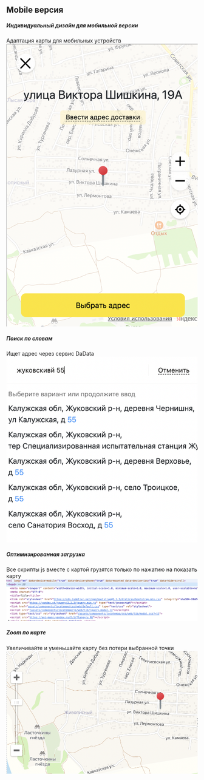 ## Mobile версия

<div class="functions_block col-6">
    <h5>Индивидуальный дизайн для мобильной версии</h5>
    <div class="functions_text">Адаптация карты для мобильных устройств</div>
    <div class="functions_img">
        <a href="images/locatemap/elements/mobile/mobile.png" data-fancybox="functions">
            <img src="images/locatemap/elements/mobile/mobile.png" alt="">
        </a>
    </div>
</div>


<div class="functions_block col-6">
    <h5>Поиск по словам</h5>
    <div class="functions_text">Ищет адрес через сервис DaData</div>
    <div class="functions_img">
        <a href="images/locatemap/elements/mobile/hint.png" data-fancybox="functions">
            <img src="images/locatemap/elements/mobile/hint.png" alt="">
        </a>
    </div>
</div>


<div class="functions_block col-6">
    <h5>Оптимизированная загрузка</h5>
    <div class="functions_text">Все скрипты js вместе с картой грузятся только по нажатию на показать карту</div>
    <div class="functions_img">
        <a href="images/locatemap/elements/mobile/script.png" data-fancybox="functions">
            <img src="images/locatemap/elements/mobile/script.png" alt="">
        </a>
    </div>
</div>



<!-- Управление большим объемом товаров -->
<div class="functions_block col-6">
    <h5>Zoom по карте</h5>
    <div class="functions_text">Увеличивайте и уменьшайте карту без потери выбранной точки</div>
    <div class="functions_img">
        <a href="images/locatemap/elements/zoom.png" data-fancybox="functions">
            <img src="images/locatemap/elements/zoom.png" alt="">
        </a>
    </div>
</div>
